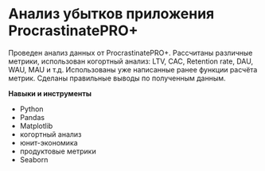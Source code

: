 # Анализ убытков приложения ProcrastinatePRO+


Проведен анализ данных от ProcrastinatePRO+.
Рассчитаны различные метрики, использован когортный анализ: LTV, CAC, Retention rate, DAU, WAU, MAU и т.д. 
Использованы уже написанные ранее функции расчёта метрик. 
Сделаны правильные выводы по полученным данным.

**Навыки и инструменты**

- Python
- Pandas
- Matplotlib
- когортный анализ
- юнит-экономика
- продуктовые метрики
- Seaborn
